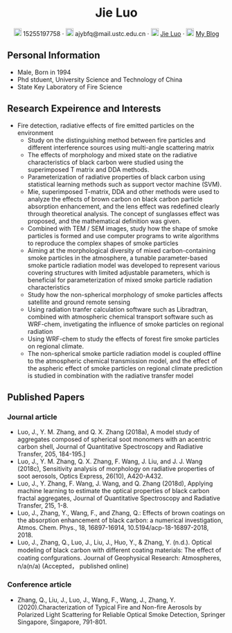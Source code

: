  <div align="center">
     <h1>Jie Luo</h1>
     <div>
         <span>
             <img src="phone-solid.svg" width="18px">
             15255197758
         </span>
         ·
         <span>
             <img src="envelope-solid.svg" width="18px">
             ajybfq@mail.ustc.edu.cn
         </span>
         ·
         <span>
             <img src="github-brands.svg" width="18px">
             <a href="https://github.com/JieLuoybfq">Jie Luo</a>
         </span>
         ·
         <span>
             <img src="rss-solid.svg" width="18px">
             <a href="#">My Blog</a>
         </span>
     </div>
 </div>


 ## Personal Information
 - Male, Born in 1994
 - Phd stduent, University Science and Technology of China
 - State Key Laboratory of Fire Science
## Research Expeirence and Interests
-  Fire detection, radiative effects of fire emitted particles on the environment
     -  Study on the distinguishing method between fire particles and different interference sources using multi-angle scattering matrix
     -  The effects of morphology and mixed state on the radiative characteristics of black carbon were studied using the superimposed T matrix and DDA methods.
     -  Parameterization of radiative properties of black carbon using statistical learning methods such as support vector machine (SVM).
     -  Mie, superimposed T-matrix, DDA and other methods were used to analyze the effects of brown carbon on black carbon particle absorption enhancement, and the lens effect was redefined clearly through theoretical analysis. The concept of sunglasses effect was proposed, and the mathematical definition was given.
    -  Combined with TEM / SEM images, study how the shape of smoke particles is formed and use computer programs to write algorithms to reproduce the complex shapes of smoke particles
    -  Aiming at the morphological diversity of mixed carbon-containing smoke particles in the atmosphere, a tunable parameter-based smoke particle radiation model was developed to represent various covering structures with limited adjustable parameters, which is beneficial for parameterization of mixed smoke particle radiation characteristics
    -  Study how the non-spherical  morphology of smoke particles affects satellite and ground remote sensing
    -   Using radiation tranfer calculation software such as Libradtran, combined with atmospheric chemical transport software such as WRF-chem, invetigating the influence of smoke particles on regional radiation
    -  Using WRF-chem to study the effects of forest fire smoke particles on regional climate.
    -  The non-spherical smoke particle radiation model is coupled offline to the atmospheric chemical transmission model, and the effect of the aspheric effect of smoke particles on regional climate prediction is studied in combination with the radiative transfer model

## Published Papers
### Journal article 
- Luo, J., Y. M. Zhang, and Q. X. Zhang (2018a), A model study of aggregates composed of spherical soot monomers with an acentric carbon shell, Journal of Quantitative Spectroscopy and Radiative Transfer, 205, 184-195.]
- Luo, J., Y. M. Zhang, Q. X. Zhang, F. Wang, J. Liu, and J. J. Wang (2018c), Sensitivity analysis of morphology on radiative properties of soot aerosols, Optics Express, 26(10), A420-A432.
- Luo, J., Y. Zhang, F. Wang, J. Wang, and Q. Zhang (2018d), Applying machine learning to estimate the optical properties of black carbon fractal aggregates, Journal of Quantitative Spectroscopy and Radiative Transfer, 215, 1-8.
- Luo, J., Zhang, Y., Wang, F., and Zhang, Q.: Effects of brown coatings on the absorption enhancement of black carbon: a numerical investigation, Atmos. Chem. Phys., 18, 16897-16914, 10.5194/acp-18-16897-2018, 2018.
- Luo, J., Zhang, Q., Luo, J., Liu, J., Huo, Y., & Zhang, Y. (n.d.). Optical modeling of black carbon with diﬀerent coating materials: The eﬀect of coating confgurations. Journal of Geophysical Research: Atmospheres, n/a(n/a) (Accepted， published online)

### Conference article
-  Zhang, Q., Liu, J., Luo, J., Wang, F., Wang, J., Zhang, Y. (2020).Characterization of Typical Fire and Non-fire Aerosols by Polarized Light Scattering for Reliable Optical Smoke Detection, Springer Singapore, Singapore, 791-801.
